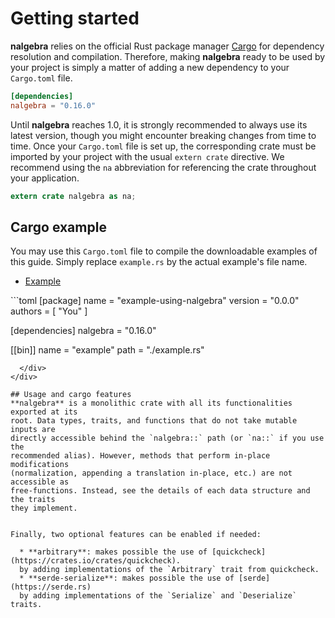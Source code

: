 # Getting started
**nalgebra** relies on the official Rust package manager
[Cargo](http://crates.io) for dependency resolution and compilation. Therefore,
making **nalgebra** ready to be used by your project is simply a matter of
adding a new dependency to your `Cargo.toml` file.

```toml
[dependencies]
nalgebra = "0.16.0"
```

Until **nalgebra** reaches 1.0, it is strongly recommended to always use its
latest version, though you might encounter breaking changes from time to time.
Once your `Cargo.toml` file is set up, the corresponding crate must be imported
by your project with the usual `extern crate` directive. We recommend using the
`na` abbreviation for referencing the crate throughout your application.

```rust
extern crate nalgebra as na;
```

## Cargo example
You may use this `Cargo.toml` file to compile the downloadable examples of this
guide. Simply replace `example.rs` by the actual example's file name.

<ul class="nav nav-tabs">
  <li class="active"><a id="tab_nav_link" data-toggle="tab" href="#cargo">Example</a></li>

  <div class="btn-primary" onclick="window.open('https://raw.githubusercontent.com/sebcrozet/nalgebra/master/examples/cargo/Cargo.toml')"></div>
</ul>

<div class="tab-content" markdown="1">
  <div id="cargo" class="tab-pane in active">
```toml
[package]
name    = "example-using-nalgebra"
version = "0.0.0"
authors = [ "You" ]

[dependencies]
nalgebra = "0.16.0"

[[bin]]
name = "example"
path = "./example.rs"
```
  </div>
</div>

## Usage and cargo features
**nalgebra** is a monolithic crate with all its functionalities exported at its
root. Data types, traits, and functions that do not take mutable inputs are
directly accessible behind the `nalgebra::` path (or `na::` if you use the
recommended alias). However, methods that perform in-place modifications
(normalization, appending a translation in-place, etc.) are not accessible as
free-functions. Instead, see the details of each data structure and the traits
they implement.


Finally, two optional features can be enabled if needed:

  * **arbitrary**: makes possible the use of [quickcheck](https://crates.io/crates/quickcheck).
  by adding implementations of the `Arbitrary` trait from quickcheck.
  * **serde-serialize**: makes possible the use of [serde](https://serde.rs)
  by adding implementations of the `Serialize` and `Deserialize` traits.
